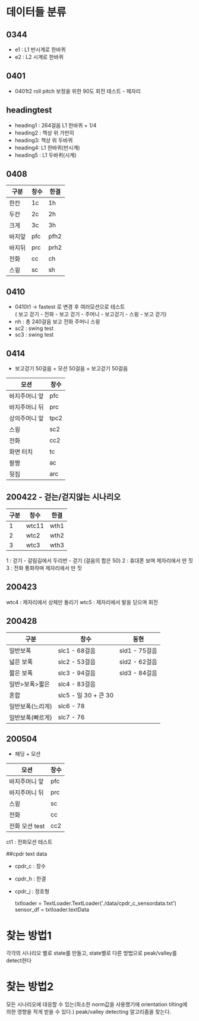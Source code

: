 # 데이터들 분류

## 0344
* e1 : L1 반시계로 한바퀴 
* e2 : L2 시계로 한바퀴

## 0401
* 0401t2 roll pitch 보정을 위한 90도 회전 테스트 - 제자리

## headingtest
* heading1 : 264걸음 L1 한바퀴 + 1/4
* heading2 : 책상 위 가만히 
* heading3: 책상 위 두바퀴 
* heading4: L1 한바퀴(반시계)
* heading5 : L1 두바퀴(시계)

## 0408
|구분|창수|한결|
|---|---|---|
|한칸|1c|1h|
|두칸|2c|2h|
|크게|3c|3h|
|바지앞|pfc|pfh2|
|바지뒤|prc|prh2|
|전화|cc|ch|
|스윙|sc|sh|

## 0410
* 0410t1 -> fastest 로 변경 후 여러모션으로 테스트  
( 보고 걷기 - 전화 - 보고 걷기 - 주머니 - 보고걷기 - 스윙 - 보고 걷기)
* nh : 총 240걸음 보고 전화 주머니 스윙
* sc2 : swing test 
* sc3 : swing test 


## 0414 
* 보고걷기 50걸음 + 모션 50걸음 + 보고걷기 50걸음

|모션|창수|
|---|---|
|바지주머니 앞|pfc|
|바지주머니 뒤|prc|
|상의주머니 앞|tpc2|
|스윙|sc2|
|전화|cc2|
|화면 터치|tc|
|팔짱|ac|
|뒷짐|arc|

## 200422 - 걷는/걷지않는 시나리오 
|구분|창수|한결|
|---|---|---|
|1|wtc11|wth1|
|2|wtc2|wth2|
|3|wtc3|wth3|
1 : 걷기 - 갈림길에서 두리번 - 걷기 (걸음의 합은 50)
2 : 휴대폰 보며 제자리에서 딴 짓
3 : 전화 통화하며 제자리에서 딴 짓

## 200423
wtc4 : 제자리에서 상체만 돌리기 
wtc5 : 제자리에서 발을 딛으며 회전 

## 200428
|구분|창수|동현|
|---|---|---|
|일반보폭|slc1 - 68걸음|sld1 - 75걸음|
|넓은 보폭|slc2 - 53걸음|sld2 - 62걸음|
|짧은 보폭|slc3 - 94걸음|sld3 - 84걸음|
|일반>보폭>짧은|slc4 - 83걸음||
|혼합|slc5 - 일 30 + 큰 30|
|일반보폭(느리게)|slc6 - 78|
|일반보폭(빠르게)|slc7 - 76|


## 200504
* 헤딩 + 모션 

|모션|창수|
|---|---|
|바지주머니 앞|pfc|
|바지주머니 뒤|prc|
|스윙|sc|
|전화|cc|
|전화 모션 test|cc2|
ct1 : 전화모션 테스트

##cpdr text data
* cpdr_c : 창수
* cpdr_h : 한결
* cpdr_j : 정호형


    txtloader = TextLoader.TextLoader('./data/cpdr_c_sensordata.txt')
    sensor_df = txtloader.textData
    
# 찾는 방법1
각각의 시나리오 별로 state를 만들고, state별로 다른 방법으로 peak/valley를 detect한다
# 찾는 방법2
모든 시나리오에 대응할 수 있는(최소한 norm값을 사용했기에 orientation tilting에 의한 영향을 적게 받을 수 있다.) peak/valley detecting 알고리즘을 찾는다.
